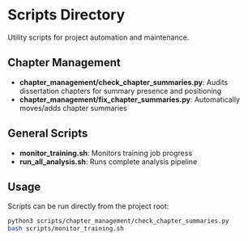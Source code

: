 # Scripts Directory

Utility scripts for project automation and maintenance.

## Chapter Management

- **chapter_management/check_chapter_summaries.py**: Audits dissertation chapters for summary presence and positioning
- **chapter_management/fix_chapter_summaries.py**: Automatically moves/adds chapter summaries

## General Scripts

- **monitor_training.sh**: Monitors training job progress
- **run_all_analysis.sh**: Runs complete analysis pipeline

## Usage

Scripts can be run directly from the project root:

```bash
python3 scripts/chapter_management/check_chapter_summaries.py
bash scripts/monitor_training.sh
```

